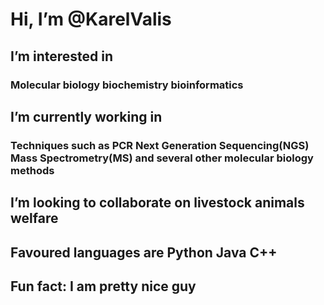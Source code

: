 # Hi, I’m @KarelValis

## I’m interested in 

### Molecular biology biochemistry bioinformatics

## I’m currently working in

### Techniques such as PCR Next Generation Sequencing(NGS) Mass Spectrometry(MS) and several other molecular biology methods

## I’m looking to collaborate on livestock animals welfare

## Favoured languages are Python Java C++

## Fun fact: I am pretty nice guy

<!---
KarelValis/KarelValis is a ✨ special ✨ repository because its `README.md` (this file) appears on your GitHub profile.
You can click the Preview link to take a look at your changes.
--->
